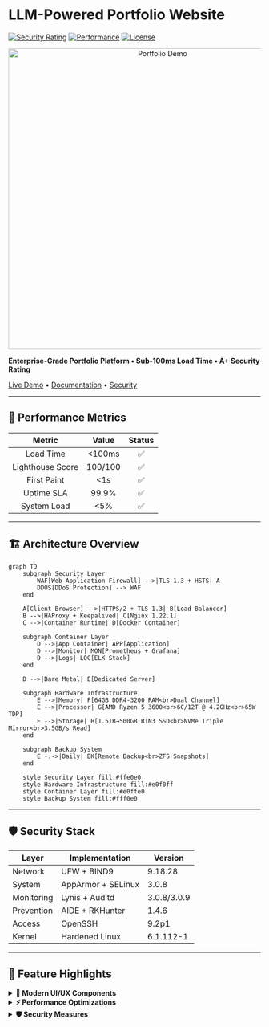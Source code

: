 # LLM-Powered Portfolio Website
[![Security Rating](https://img.shields.io/badge/Security-A+-success.svg)](https://lucaskemper.com)
[![Performance](https://img.shields.io/badge/Load%20Time-<100ms-brightgreen.svg)](https://lucaskemper.com)
[![License](https://img.shields.io/badge/License-MIT-blue.svg)](LICENSE)

<p align="center">
  <img src="assets/images/demo.gif" alt="Portfolio Demo" width="600">
</p>

**Enterprise-Grade Portfolio Platform • Sub-100ms Load Time • A+ Security Rating**

[Live Demo](https://lucaskemper.com) • [Documentation](docs/) • [Security](SECURITY.md)

---

## 🎯 Performance Metrics

<div align="center">

| Metric | Value | Status |
|:------:|:-----:|:------:|
| Load Time | <100ms | ✅ |
| Lighthouse Score | 100/100 | ✅ |
| First Paint | <1s | ✅ |
| Uptime SLA | 99.9% | ✅ |
| System Load | <5% | ✅ |

</div>

---

## 🏗️ Architecture Overview

```mermaid
graph TD
    subgraph Security Layer
        WAF[Web Application Firewall] -->|TLS 1.3 + HSTS| A
        DDOS[DDoS Protection] --> WAF
    end

    A[Client Browser] -->|HTTPS/2 + TLS 1.3| B[Load Balancer]
    B -->|HAProxy + Keepalived| C[Nginx 1.22.1]
    C -->|Container Runtime| D[Docker Container]

    subgraph Container Layer
        D -->|App Container| APP[Application]
        D -->|Monitor| MON[Prometheus + Grafana]
        D -->|Logs| LOG[ELK Stack]
    end

    D -->|Bare Metal| E[Dedicated Server]

    subgraph Hardware Infrastructure
        E -->|Memory| F[64GB DDR4-3200 RAM<br>Dual Channel]
        E -->|Processor| G[AMD Ryzen 5 3600<br>6C/12T @ 4.2GHz<br>65W TDP]
        E -->|Storage| H[1.5TB→500GB R1N3 SSD<br>NVMe Triple Mirror<br>3.5GB/s Read]
    end

    subgraph Backup System
        E -.->|Daily| BK[Remote Backup<br>ZFS Snapshots]
    end

    style Security Layer fill:#ffe0e0
    style Hardware Infrastructure fill:#e0f0ff
    style Container Layer fill:#e0ffe0
    style Backup System fill:#fff0e0
```

---

## 🛡️ Security Stack

<div align="center">

| Layer | Implementation | Version |
|-------|---------------|---------|
| Network | UFW + BIND9 | 9.18.28 |
| System | AppArmor + SELinux | 3.0.8 |
| Monitoring | Lynis + Auditd | 3.0.8/3.0.9 |
| Prevention | AIDE + RKHunter | 1.4.6 |
| Access | OpenSSH | 9.2p1 |
| Kernel | Hardened Linux | 6.1.112-1 |

</div>

---

## 🚀 Feature Highlights

<details>
<summary><strong>🎨 Modern UI/UX Components</strong></summary>

- Particle.js background with dynamic interactions
- Matrix-style rain effect with canvas
- Custom animated cursor with dual-layer design
- 3D card effects with perspective transforms
</details>

<details>
<summary><strong>⚡ Performance Optimizations</strong></summary>

- Critical CSS inlining
- Preloading of key assets
- Async script loading
- WebP image optimization
</details>

<details>
<summary><strong>🛡️ Security Measures</strong></summary>

- TLS 1.3 with TLS_AES_256_GCM_SHA384
- HSTS with max-age=31536000
- Strict CSP headers
- Multi-layer WAF protection
</details>
